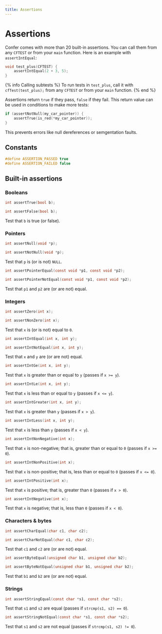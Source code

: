 ```yaml
---
title: Assertions
---
```


Assertions
==========

Confer comes with more than 20 built-in assertions. You can call them from any `CFTEST` or from your `main` function. Here is an example with `assertIntEqual`:

```c
void test_plus(CFTEST) {
    assertIntEqual(2 + 3, 5);
}
```

{% info Calling subtests %}
To run tests in `test_plus`, call it with `cfTest(test_plus);` from any `CFTEST` or from your `main` function.
{% end %}

Assertions return `true` if they pass, `false` if they fail. This return value can be used in conditions to make more tests:
```c
if (assertNotNull(my_car_pointer)) {
    assertTrue(is_red(*my_car_pointer));
}
```
This prevents errors like null dereferences or semgentation faults.

## Constants

```c
#define ASSERTION_PASSED true
#define ASSERTION_FAILED false
```

## Built-in assertions

### Booleans

```c
int assertTrue(bool b);
```

```c
int assertFalse(bool b);
```

Test that `b` is true (or false).

### Pointers

```c
int assertNull(void *p);
```

```c
int assertNotNull(void *p);
```

Test that `p` is (or is not) `NULL`.

```c
int assertPointerEqual(const void *p1, const void *p2);
```

```c
int assertPointerNotEqual(const void *p1, const void *p2);
```

Test that `p1` and `p2` are (or are not) equal.

### Integers

```c
int assertZero(int x);
```

```c
int assertNonZero(int x);
```

Test that `x` is (or is not) equal to `0`.

```c
int assertIntEqual(int x, int y);
```

```c
int assertIntNotEqual(int x, int y);
```

Test that `x` and `y` are (or are not) equal.

```c
int assertIntGe(int x, int y);
```

Test that `x` is greater than or equal to `y` (passes if `x >= y`).

```c
int assertIntLe(int x, int y);
```

Test that `x` is less than or equal to `y` (passes if `x <= y`).

```c
int assertIntGreater(int x, int y);
```

Test that `x` is greater than `y` (passes if `x > y`).

```c
int assertIntLess(int x, int y);
```

Test that `x` is less than `y` (passes if `x < y`).

```c
int assertIntNonNegative(int x);
```

Test that `x` is non-negative; that is, greater than or equal to `0` (passes if `x >= 0`).

```c
int assertIntNonPositive(int x);
```

Test that `x` is non-positive; that is, less than or equal to `0` (passes if `x <= 0`).

```c
int assertIntPositive(int x);
```

Test that `x` is positive; that is, greater than `0` (passes if `x > 0`).

```c
int assertIntNegative(int x);
```

Test that `x` is negative; that is, less than `0` (passes if `x < 0`).

### Characters & bytes

```c
int assertCharEqual(char c1, char c2);
```

```c
int assertCharNotEqual(char c1, char c2);
```

Test that `c1` and `c2` are (or are not) equal.

```c
int assertByteEqual(unsigned char b1, unsigned char b2);
```

```c
int assertByteNotEqual(unsigned char b1, unsigned char b2);
```

Test that `b1` and `b2` are (or are not) equal.

### Strings

```c
int assertStringEqual(const char *s1, const char *s2);
```

Test that `s1` and `s2` are equal (passes if `strcmp(s1, s2) == 0`).

```c
int assertStringNotEqual(const char *s1, const char *s2);
```

Test that `s1` and `s2` are not equal (passes if `strcmp(s1, s2) != 0`).
